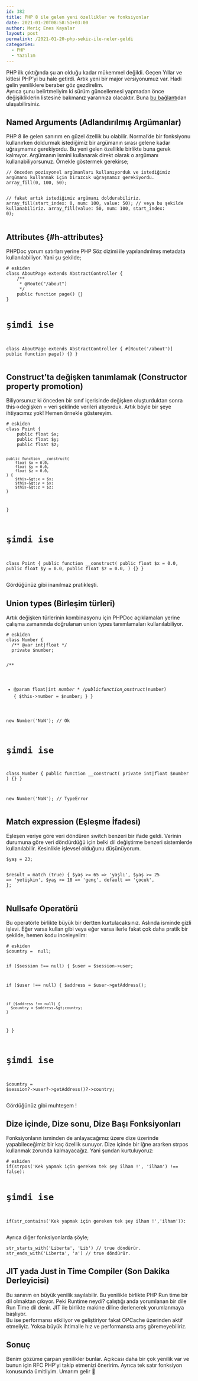 ```yaml
---
id: 382
title: PHP 8 ile gelen yeni özellikler ve fonksiyonlar
date: 2021-01-20T08:58:51+03:00
author: Meriç Enes Kayalar
layout: post
permalink: /2021-01-20-php-sekiz-ile-neler-geldi
categories:
  - PHP
  - Yazılım
---
```

PHP ilk çıktığında şu an olduğu kadar mükemmel değildi. Geçen Yıllar ve kitlesi PHP&#8217;yi bu hale getirdi. Artık yeni bir major versiyonumuz var. Hadi gelin yeniliklere beraber göz gezdirelim.  
Ayrıca şunu belirtmeliyim ki sürüm güncellemesi yapmadan önce değişikliklerin listesine bakmanız yararınıza olacaktır. Buna [bu bağlantı](https://www.php.net/manual/tr/migration80.php)dan ulaşabilirsiniz.

## Named Arguments (Adlandırılmış Argümanlar) 

PHP 8 ile gelen sanırım en güzel özellik bu olabilir. Normal&#8217;de bir fonksiyonu kullanırken doldurmak istediğimiz bir argümanın sırası gelene kadar uğraşmamız gerekiyordu. Bu yeni gelen özellikle birlikte buna gerek kalmıyor. Argümanın ismini kullanarak direkt olarak o argümanı kullanabiliyorsunuz. Örnekle göstermek gerekirse;  


<div class="hcb_wrap">
  <pre class="prism line-numbers lang-php" data-lang="PHP"><code>// önceden pozisyonel argümanları kullanıyorduk ve istediğimiz argümanı kullanmak için birazcık uğraşmamız gerekiyordu.
array_fill(0, 100, 50);
 
// fakat artık istediğimiz argümanı doldurabiliriz.
array_fill(start_index: 0, num: 100, value: 50);
// veya bu şekilde kullanabiliriz.
array_fill(value: 50, num: 100, start_index: 0);</code></pre>
</div>

## Attributes {#h-attributes}

PHPDoc yorum satırları yerine PHP Söz dizimi ile yapılandırılmış metadata kullanılabiliyor. Yani şu şekilde;

<div class="hcb_wrap">
  <pre class="prism line-numbers lang-php" data-lang="PHP"><code># eskiden
class AboutPage extends AbstractController {
    /**
     * @Route("/about")
     */
    public function page() {}
}

# şimdi ise
class AboutPage extends AbstractController {
    #[Route(&#39;/about&#39;)]
    public function page() {}
}</code></pre>
</div>

## Construct&#8217;ta değişken tanımlamak (Constructor property promotion)

Biliyorsunuz ki önceden bir sınıf içerisinde değişken oluşturduktan sonra this->değişken = veri şeklinde verileri atıyorduk. Artık böyle bir şeye ihtiyacımız yok! Hemen örnekle göstereyim.

<div class="hcb_wrap">
  <pre class="prism line-numbers lang-php" data-lang="PHP"><code># eskiden
class Point {
    public float $x;
    public float $y;
    public float $z;
 
    public function __construct(
        float $x = 0.0,
        float $y = 0.0,
        float $z = 0.0,
    ) {
        $this-&gt;x = $x;
        $this-&gt;y = $y;
        $this-&gt;z = $z;
    }
}

# şimdi ise
class Point {
    public function __construct(
        public float $x = 0.0,
        public float $y = 0.0,
        public float $z = 0.0,
    ) {}
}</code></pre>
</div>

Gördüğünüz gibi inanılmaz pratikleşti.

## Union types (Birleşim türleri)

Artık değişken türlerinin kombinasyonu için PHPDoc açıklamaları yerine çalışma zamanında doğrulanan union types tanımlamaları kullanılabiliyor.

<div class="hcb_wrap">
  <pre class="prism line-numbers lang-php" data-lang="PHP"><code># eskiden
class Number {
  /** @var int|float */
  private $number;

  /**
   * @param float|int $number
   */
  public function __construct($number) {
    $this-&gt;number = $number;
  }
}

new Number(&#39;NaN&#39;); // Ok

# şimdi ise
class Number {
  public function __construct(
    private int|float $number
  ) {}
}

new Number(&#39;NaN&#39;); // TypeError</code></pre>
</div>

## Match expression (Eşleşme İfadesi)

Eşleşen veriye göre veri döndüren switch benzeri bir ifade geldi. Verinin durumuna göre veri döndürdüğü için belki dil değiştirme benzeri sistemlerde kullanılabilir. Kesinlikle işlevsel olduğunu düşünüyorum.

<div class="hcb_wrap">
  <pre class="prism line-numbers lang-php" data-lang="PHP"><code>$yaş = 23;

$result = match (true) {
    $yaş &gt;= 65 =&gt; &#39;yaşlı&#39;,
    $yaş &gt;= 25 =&gt; &#39;yetişkin&#39;,
    $yaş &gt;= 18 =&gt; &#39;genç&#39;,
    default =&gt; &#39;çocuk&#39;,
};</code></pre>
</div>

## Nullsafe Operatörü

Bu operatörle birlikte büyük bir dertten kurtulacaksınız. Aslında isminde gizli işlevi. Eğer varsa kullan gibi veya eğer varsa ilerle fakat çok daha pratik bir şekilde, hemen kodu inceleyelim:

<div class="hcb_wrap">
  <pre class="prism line-numbers lang-php" data-lang="PHP"><code># eskiden
$country =  null;

if ($session !== null) {
  $user = $session-&gt;user;

  if ($user !== null) {
    $address = $user-&gt;getAddress();
  
    if ($address !== null) {
      $country = $address-&gt;country;
    }
  }
}

# şimdi ise
$country = $session?-&gt;user?-&gt;getAddress()?-&gt;country;</code></pre>
</div>

Gördüğünüz gibi muhteşem !

## Dize içinde, Dize sonu, Dize Başı Fonksiyonları

Fonksiyonların isminden de anlayacağımız üzere dize üzerinde yapabileceğimiz bir kaç özellik sunuyor. Dize içinde bir iğne ararken strpos kullanmak zorunda kalmayacağız. Yani şundan kurtuluyoruz:

<div class="hcb_wrap">
  <pre class="prism line-numbers lang-php" data-lang="PHP"><code># eskiden
if(strpos(&#39;Kek yapmak için gereken tek şey ilham !&#39;, &#39;ilham&#39;) !== false):

# şimdi ise
if(str_contains(&#39;Kek yapmak için gereken tek şey ilham !&#39;,&#39;ilham&#39;)):
</code></pre>
</div>

Ayrıca diğer fonksiyonlarda şöyle;

<div class="hcb_wrap">
  <pre class="prism line-numbers lang-php" data-lang="PHP"><code>str_starts_with(&#39;Liberta&#39;, &#39;Lib&#39;) // true döndürür.
str_ends_with(&#39;Liberta&#39;, &#39;a&#39;) // true döndürür.</code></pre>
</div>

## JIT yada Just in Time Compiler (Son Dakika Derleyicisi)

Bu sanırım en büyük yenilik sayılabilir. Bu yenilikle birlikte PHP Run time bir dil olmaktan çıkıyor. Peki Runtime neydi? çalıştığı anda yorumlanan bir dile Run Time dil denir. JIT ile birlikte makine diline derlenerek yorumlanmaya başlıyor.  
Bu ise performansı etkiliyor ve geliştiriyor fakat OPCache üzerinden aktif etmeliyiz. Yoksa büyük ihtimalle hız ve performansta artış göremeyebiliriz.

## Sonuç

Benim gözüme çarpan yenilikler bunlar. Açıkcası daha bir çok yenilik var ve bunun için RFC PHP&#8217;yi takip etmenizi öneririm. Ayrıca tek satır fonksiyon konusunda ümitliyim. Umarım gelir 🙂
